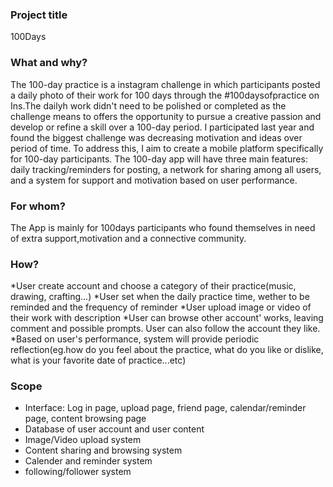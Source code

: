 ### Project title

100Days 

### What and why?

The 100-day practice is a instagram challenge in which participants posted a daily photo of their work for 100 days through the #100daysofpractice on Ins.The dailyh work didn't need to be polished or completed as the challenge means to offers the opportunity to pursue a creative passion and develop or refine a skill over a 100-day period. I participated last year and found the biggest challenge was decreasing motivation and ideas over period of time. To address this, I aim to create a mobile platform specifically for 100-day participants. The 100-day app will have three main features: daily tracking/reminders for posting, a network for sharing among all users, and a system for support and motivation based on user performance.


### For whom?

The App is mainly for 100days participants who found themselves in need of extra support,motivation and a connective community. 

### How?
*User create account and choose a category of their practice(music, drawing, crafting...)
*User set when the daily practice time, wether to be reminded and the frequency of reminder
*User upload image or video of their work with description 
*User can browse other account' works, leaving comment and possible prompts. User can also follow the account they like. 
*Based on user's performance, system will provide periodic reflection(eg.how do you feel about the practice, what do you like or dislike, what is your favorite date of practice...etc)
 

### Scope
* Interface: Log in page, upload page, friend page, calendar/reminder page, content browsing page
* Database of user account and user content
* Image/Video upload system
* Content sharing and browsing system
* Calender and reminder system 
* following/follower system




